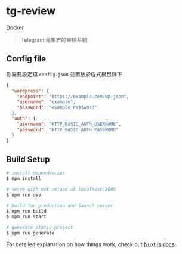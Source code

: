 # tg-review
[Docker](https://hub.docker.com/repository/docker/gnehs/tg-review/)

> Telegram 蒐集君的審核系統
## Config file
你需要設定檔 `config.json` 並置放於程式根目錄下
```json
{
  "wordpress": {
    "endpoint": "https://example.com/wp-json",
    "username": "example",
    "password": "example_Pa$$w0rd"
  },
  "auth": {
    "username": "HTTP_BASIC_AUTH_USERNAME",
    "password": "HTTP_BASIC_AUTH_PASSWORD"
  }
}
```
## Build Setup

```bash
# install dependencies
$ npm install

# serve with hot reload at localhost:3000
$ npm run dev

# build for production and launch server
$ npm run build
$ npm run start

# generate static project
$ npm run generate
```

For detailed explanation on how things work, check out [Nuxt.js docs](https://nuxtjs.org).
